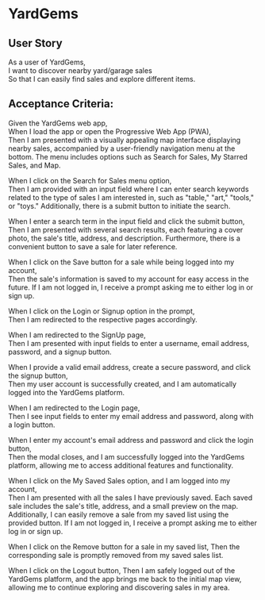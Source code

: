# YardGems

## User Story

As a user of YardGems, <br>
I want to discover nearby yard/garage sales<br>
So that I can easily find sales and explore different items.

## Acceptance Criteria:

Given the YardGems web app,<br>
When I load the app or open the Progressive Web App (PWA),<br>
Then I am presented with a visually appealing map interface displaying nearby sales, accompanied by a user-friendly navigation menu at the bottom. The menu includes options such as Search for Sales, My Starred Sales, and Map.

When I click on the Search for Sales menu option,<br>
Then I am provided with an input field where I can enter search keywords related to the type of sales I am interested in, such as "table," "art," "tools," or "toys." Additionally, there is a submit button to initiate the search.

When I enter a search term in the input field and click the submit button,<br>
Then I am presented with several search results, each featuring a cover photo, the sale's title, address, and description. Furthermore, there is a convenient button to save a sale for later reference.

When I click on the Save button for a sale while being logged into my account,<br>
Then the sale's information is saved to my account for easy access in the future. If I am not logged in, I receive a prompt asking me to either log in or sign up.

When I click on the Login or Signup option in the prompt,<br>
Then I am redirected to the respective pages accordingly.

When I am redirected to the SignUp page,<br>
Then I am presented with input fields to enter a username, email address, password, and a signup button.

When I provide a valid email address, create a secure password, and click the signup button,<br>
Then my user account is successfully created, and I am automatically logged into the YardGems platform.

When I am redirected to the Login page,<br>
Then I see input fields to enter my email address and password, along with a login button.

When I enter my account's email address and password and click the login button,<br>
Then the modal closes, and I am successfully logged into the YardGems platform, allowing me to access additional features and functionality.

When I click on the My Saved Sales option, and I am logged into my account,<br>
Then I am presented with all the sales I have previously saved. Each saved sale includes the sale's title, address, and a small preview on the map. Additionally, I can easily remove a sale from my saved list using the provided button. If I am not logged in, I receive a prompt asking me to either log in or sign up.

When I click on the Remove button for a sale in my saved list,
Then the corresponding sale is promptly removed from my saved sales list.

When I click on the Logout button,
Then I am safely logged out of the YardGems platform, and the app brings me back to the initial map view, allowing me to continue exploring and discovering sales in my area.
